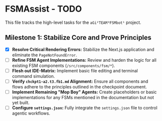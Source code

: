 # FSMAssist - TODO

This file tracks the high-level tasks for the `aGi²TEAM³FSMbot¹` project.

## Milestone 1: Stabilize Core and Prove Principles

- [x] **Resolve Critical Rendering Errors:** Stabilize the Next.js application and eliminate the `PageNotFoundError`.
- [ ] **Refine FSM Agent Implementations:** Review and harden the logic for all existing FSM components (`/src/components/fsm/*`).
- [ ] **Flesh out IDE-Matrix:** Implement basic file editing and terminal command simulation.
- [ ] **Verify `chckpt1-a2.t3.fb1.md` Alignment:** Ensure all components and flows adhere to the principles outlined in the checkpoint document.
- [ ] **Implement Remaining "Mop Boy" Agents:** Create placeholders or basic implementations for any FSMs mentioned in the documentation but not yet built.
- [ ] **Configure `settings.json`:** Fully integrate the `settings.json` file to control agentic workflows.
